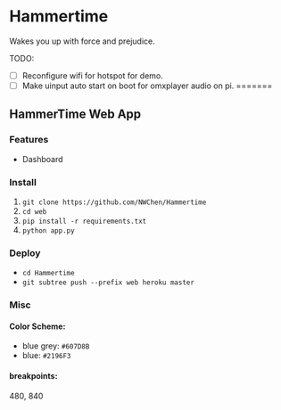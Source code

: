 # Hammertime
Wakes you up with force and prejudice.

TODO:
- [ ] Reconfigure wifi for hotspot for demo.
- [ ] Make uinput auto start on boot for omxplayer audio on pi.
=======
## HammerTime Web App
### Features
- Dashboard

### Install
1. `git clone https://github.com/NWChen/Hammertime`
2. `cd web`
3. `pip install -r requirements.txt`
4. `python app.py`

### Deploy
- `cd Hammertime`
- `git subtree push --prefix web heroku master`

### Misc
#### Color Scheme:
- blue grey: `#607D8B`
- blue: `#2196F3`
#### breakpoints:
480, 840
